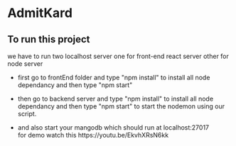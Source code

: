 # AdmitKard
<h2>To run this project</h2>
we have to run two localhost server
one for front-end react server
other for node server
<ul>
  <li>
first go to frontEnd folder and type "npm install" to install all node dependancy and then type "npm start"
  </li>
  <li>

then go to backend server and type "npm install" to install all node dependancy and then type "npm start" to start the nodemon using our script.
</li><li>
and also start your mangodb which should run at localhost:27017
</li>
for demo watch this
https://youtu.be/EkvhXRsN6kk


